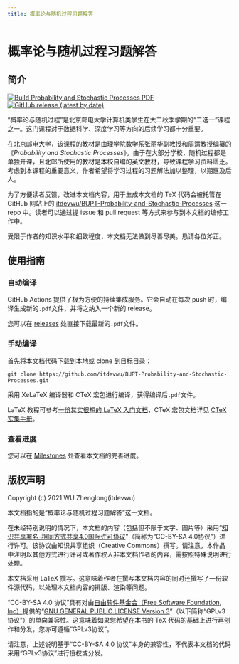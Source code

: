 ```yaml
---
title: 概率论与随机过程习题解答
---
```


# 概率论与随机过程习题解答

## 简介

[![Build Probability and Stochastic Processes PDF](https://github.com/itdevwu/BUPT-Probability-and-Stochastic-Processes/actions/workflows/main.yml/badge.svg)](https://github.com/itdevwu/BUPT-Probability-and-Stochastic-Processes/actions/workflows/main.yml)
[![GitHub release (latest by date)](https://img.shields.io/github/v/release/itdevwu/BUPT-Probability-and-Stochastic-Processes)](https://github.com/itdevwu/BUPT-Probability-and-Stochastic-Processes/releases/latest)

“概率论与随机过程”是北京邮电大学计算机类学生在大二秋季学期的“二选一”课程之一。这门课程对于数据科学、深度学习等方向的后续学习都十分重要。

在北京邮电大学，该课程的教材是由理学院数学系张丽华副教授和周清教授编纂的《*Probability and Stochastic Processes*》。由于在大部分学校，随机过程都是单独开课，且北邮所使用的教材是本校自编的英文教材，导致课程学习资料匮乏。考虑到本课程的重要意义，作者希望将学习过程的习题解法加以整理，以期惠及后人。

为了方便读者反馈，改进本文档内容，用于生成本文档的 TeX 代码会被托管在 GitHub 网站上的 [itdevwu/BUPT-Probability-and-Stochastic-Processes](https://github.com/itdevwu/BUPT-Probability-and-Stochastic-Processes) 这一 repo 中。读者可以通过提 issue 和 pull request 等方式来参与到本文档的编修工作中。

受限于作者的知识水平和细致程度，本文档无法做到尽善尽美。恳请各位斧正。

## 使用指南

### 自动编译

GitHub Actions 提供了极为方便的持续集成服务。它会自动在每次 push 时，编译生成新的```.pdf```文件，并将之纳入一个新的 release。

您可以在 [releases](https://github.com/itdevwu/BUPT-Probability-and-Stochastic-Processes/releases/latest) 处直接下载最新的```.pdf```文件。

### 手动编译

首先将本文档代码下载到本地或 clone 到目标目录：

```
git clone https://github.com/itdevwu/BUPT-Probability-and-Stochastic-Processes.git
```

采用 XeLaTeX 编译器和 CTeX 宏包进行编译，获得编译后```.pdf```文件。

LaTeX 教程可参考[一份其实很短的 LaTeX 入门文档](https://liam.page/2014/09/08/latex-introduction/)，CTeX 宏包文档详见 [CTeX 宏集手册](https://mirrors.tuna.tsinghua.edu.cn/CTAN/language/chinese/ctex/ctex.pdf)。

### 查看进度

您可以在 [Milestones](https://github.com/itdevwu/BUPT-Probability-and-Stochastic-Processes/milestones) 处查看本文档的完善进度。

## 版权声明

Copyright (c) 2021 WU Zhenglong(itdevwu)

本文档指的是“概率论与随机过程习题解答”这一文档。

在未经特别说明的情况下，本文档的内容（包括但不限于文字、图片等）采用“[知识共享署名-相同方式共享4.0国际许可协议](https://creativecommons.org/licenses/by-sa/4.0/deed.zh)”（简称为“CC-BY-SA 4.0协议”）进行许可。该协议由知识共享组织（Creative Commons）撰写。请注意，本作品中注明以其他方式进行许可或著作权人非本文档作者的内容，需按照特殊说明进行处理。

本文档采用 LaTeX 撰写。这意味着作者在撰写本文档内容的同时还撰写了一份软件源代码，以处理本文档内容的排版、渲染等问题。

“CC-BY-SA 4.0 协议”具有对由[自由软件基金会（Free Software Foundation, Inc）](https://www.fsf.org/)提供的“[GNU GENERAL PUBLIC LICENSE Version 3](https://www.gnu.org/licenses/gpl-3.0.html)”（以下简称“GPLv3协议”）的单向兼容性。这意味着如果您希望在本书的 TeX 代码的基础上进行再创作和分发，您亦可遵循“GPLv3协议”。

请注意，上述说明基于“CC-BY-SA 4.0 协议”本身的兼容性，不代表本文档的代码采用“GPLv3协议”进行授权或分发。